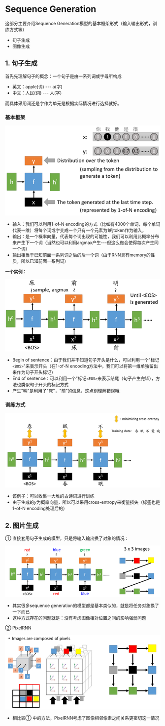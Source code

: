 # Sequence Generation

这部分主要介绍Sequence Generation模型的基本框架形式（输入输出形式，训练方式等）

- 句子生成
- 图像生成

## 1. 句子生成

首先先理解句子的概念：一个句子是由一系列词或字母所构成

- 英文：apple(词) --- a(字)
- 中文：人民(词) --- 人(字)

而具体采用词还是字作为单元是根据实际情况进行选择就好。

### 基本框架

![](png/r10.png)

- 输入：我们可以利用1-of-N encoding的方式（比如有4000个单词，每个单词代表一维）将每个词或字变成一个只有一个元素为1的token作为输入，
- 输出：是一个概率向量，代表每个词出现的可能性，我们可以利用此概率分布来产生下一个词（当然也可以利用argmax产生---但这么做会使得每次产生同一个词）
- 输出相当于已知前面一系列词之后的后一个词（由于RNN具有memory的性质，所以已知前面一系列词）

**一个实例：**

![](png/r11.png)

- Begin of sentence：由于我们并不知道句子开头是什么，可以利用一个"标记`<BOS>`"来表示开头（在1-of-N encoding方法中，我们可以将第一维单独留出来作为句子开头标记）
- End of sentence：可以利用一个"标记`<EOS>`来表示结尾（句子产生完毕），方法也类似句子开头的标记方式
- 产生"明"是利用了"床"，"前"的信息，这点别理解错误哦

### 训练方式

![](png/r12.png)

- 该例子：可以收集一大堆的古诗词进行训练
- 由于生成的$y$为概率向量，所以可以采用cross-entropy来衡量损失（标签也是1-of-N encoding处理后的）

## 2. 图片生成

① 直接套用句子生成的模型，只是将输入输出换了对象的情况：

![](png/r13.png)

- 其实很多sequence generation的模型都是基本类似的，就是将任务对象换了一下而已
- 这种方式存在的问题就是：没有考虑图像相对位置之间的影响强弱问题

② PixelRNN

![](png/r14.png)

- 相比较① 中的方法，PixelRNN考虑了图像相邻像素之间关系更密切这一情况

